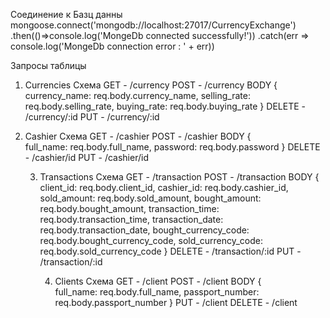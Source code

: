 Соединение к Базц данны
mongoose.connect('mongodb://localhost:27017/CurrencyExchange')
.then(()=>console.log('MongeDb connected successfully!'))
.catch(err => console.log('MongeDb connection error : ' + err))


Запросы таблицы

1. Currencies Схема
   GET - /currency
   POST - /currency
           BODY
           {
              currency_name: req.body.currency_name,
              selling_rate: req.body.selling_rate,
              buying_rate: req.body.buying_rate
           }
   DELETE - /currency/:id
   PUT - /currency/:id

2. Cashier Схема
   GET - /cashier
   POST - /cashier
         BODY
         {   
                full_name: req.body.full_name,
                password: req.body.password
         }
   DELETE - /cashier/id
   PUT - /cashier/id

   3. Transactions Схема
      GET - /transaction
      POST - /transaction
              BODY
              {
                    client_id: req.body.client_id,
                    cashier_id: req.body.cashier_id,
                    sold_amount: req.body.sold_amount,
                    bought_amount: req.body.bought_amount,
                    transaction_time: req.body.transaction_time,
                    transaction_date: req.body.transaction_date,
                    bought_currency_code: req.body.bought_currency_code,
                    sold_currency_code: req.body.sold_currency_code
                }
      DELETE - /transaction/:id
      PUT - /transaction/:id

      4. Clients Схема
         GET - /client
         POST - /client
                BODY
                {   
                    full_name: req.body.full_name,
                    passport_number: req.body.passport_number
                }
         PUT - /client
         DELETE - /client
   
 

